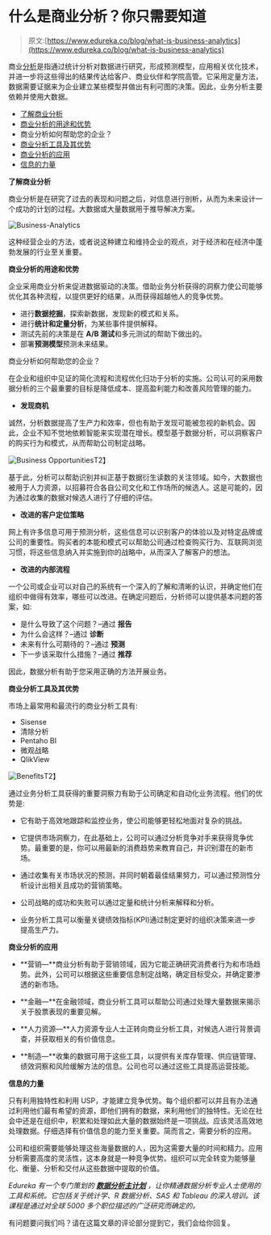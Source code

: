 # 什么是商业分析？你只需要知道

> 原文:[https://www.edureka.co/blog/what-is-business-analytics](https://www.edureka.co/blog/what-is-business-analytics)

商业[分析](https://www.edureka.co/blog/big-data-analytics/)是指通过统计分析对数据进行研究，形成预测模型，应用相关优化技术，并进一步将这些得出的结果传达给客户、商业伙伴和学院高管。它采用定量方法，数据需要证据来为企业建立某些模型并做出有利可图的决策。因此，业务分析主要依赖并使用大数据。

*   [了解商业分析](#understand)
*   [商业分析的用途和优势](#uses)
*   商业分析如何帮助您的企业？
*   [商业分析工具及其优势](#tools)
*   [商业分析的应用](#applications)
*   [信息的力量](#power)

**了解商业分析**

商业分析是在研究了过去的表现和问题之后，对信息进行剖析，从而为未来设计一个成功的计划的过程。大数据或大量数据用于推导解决方案。

![Business-Analytics](../Images/f1716703ca9e37baf1c5cf15a4b9a931.png)

这种经营企业的方法，或者说这种建立和维持企业的观点，对于经济和在经济中蓬勃发展的行业至关重要。

**商业分析的用途和优势**

企业采用商业分析来促进数据驱动的决策。借助业务分析获得的洞察力使公司能够优化其各种流程，以提供更好的结果，从而获得超越他人的竞争优势。

*   进行**数据挖掘**，探索新数据，发现新的模式和关系。
*   进行**统计和定量分析**，为某些事件提供解释。
*   测试先前的决策是在 **A/B 测试**和多元测试的帮助下做出的。
*   部署**预测模型**预测未来结果。

商业分析如何帮助您的企业？

在企业和组织中见证的简化流程和流程优化归功于分析的实施。公司认可的采用数据分析的三个最重要的目标是降低成本、提高盈利能力和改善风险管理的能力。

*   **发现商机**

诚然，分析数据提高了生产力和效率，但也有助于发现可能被忽视的新机会。因此，企业不知不觉地依赖智能来实现潜在增长。模型基于数据分析，可以洞察客户的购买行为和模式，从而帮助公司制定战略。

![Business Opportunities](../Images/dd33e7cf277b19bbe706efd52bb95320.png)T2】

基于此，分析可以帮助识别并纠正基于数据衍生读数的关注领域。如今，大数据也被用于人力资源，以招募符合各自公司文化和工作场所的候选人。这是可能的，因为通过收集的数据对候选人进行了仔细的评估。

*   **改进的客户定位策略**

网上有许多信息可用于预测分析，这些信息可以识别客户的体验以及对特定品牌或公司的重要性。购买者的本能和模式可以帮助公司通过检查购买行为、互联网浏览习惯，将这些信息纳入并实施到你的战略中，从而深入了解客户的想法。

*   **改进的内部流程**

一个公司或企业可以对自己的系统有一个深入的了解和清晰的认识，并确定他们在组织中做得有效率，哪些可以改进。在确定问题后，分析师可以提供基本问题的答案，如:

*   是什么导致了这个问题？–通过 **报告**
*   为什么会这样？–通过 **诊断**
*   未来有什么可期待的？–通过 **预测**
*   下一步该采取什么措施？–通过 **推荐**

因此，数据分析有助于您采用正确的方法开展业务。

**商业分析工具及其优势**

市场上最常用和最流行的商业分析工具有:

*   Sisense
*   清除分析
*   Pentaho BI
*   微观战略
*   QlikView

![Benefits](../Images/f4e5fa4be910a7b013f0899d3917255a.png)T2】

通过业务分析工具获得的重要洞察力有助于公司确定和自动化业务流程。他们的优势是:

*   它有助于高效地跟踪和监控业务，使公司能够更轻松地面对复杂的挑战。

*   它提供市场洞察力，在此基础上，公司可以通过分析竞争对手来获得竞争优势。最重要的是，你可以用最新的消费趋势来教育自己，并识别潜在的新市场。

*   通过收集有关市场状况的预测，并同时朝着最佳结果努力，可以通过预测性分析设计出相关且成功的营销策略。

*   公司战略的成功和失败可以通过定量和统计分析来解释和分析。

*   业务分析工具可以衡量关键绩效指标(KPI)通过制定更好的组织决策来进一步提高生产力。

**商业分析的应用**

*   **营销—**商业分析有助于营销领域，因为它能正确研究消费者行为和市场趋势。此外，公司可以根据这些重要信息制定战略，确定目标受众，并确定要渗透的新市场。

*   **金融—**在金融领域，商业分析工具可以帮助公司通过处理大量数据来揭示关于股票表现的重要见解。

*   **人力资源—**人力资源专业人士正转向商业分析工具，对候选人进行背景调查，并获取相关的有价值信息。

*   **制造—**收集的数据可用于这些工具，以提供有关库存管理、供应链管理、绩效洞察和风险缓解方法的信息。公司也可以通过这些工具提高运营技能。

**信息的力量**

只有利用独特性和利用 USP，才能建立竞争优势。每个组织都可以并且有办法通过利用他们最有希望的资源，即他们拥有的数据，来利用他们的独特性。无论在社会中还是在组织中，积累和处理如此大量的数据始终是一项挑战。应该灵活高效地处理数据。仔细选择有价值信息的能力至关重要。简而言之，需要分析的应用。

公司和组织需要能够处理这些海量数据的人，因为这需要大量的时间和精力。应用分析需要高度的灵活性，这本身就是一种竞争优势。组织可以完全转变为能够量化、衡量、分析和交付从这些数据中提取的价值。

*Edureka 有一个专门策划的  [**数据分析主计划**](https://www.edureka.co/masters-program/data-analyst-certification) ，让你精通数据分析专业人士使用的工具和系统。它包括关于统计学、R 数据分析、SAS 和 Tableau 的深入培训。该课程是通过对全球 5000 多个职位描述的广泛研究而确定的。*

有问题要问我们吗？请在这篇文章的评论部分提到它，我们会给你回复。
